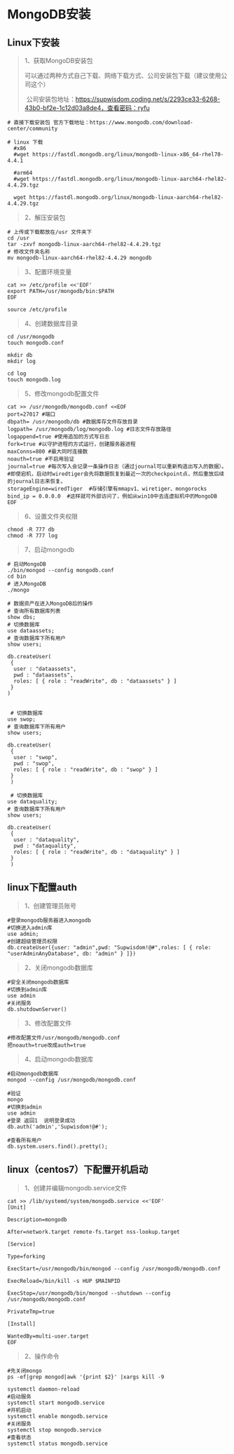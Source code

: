 # 	MongoDB安装

## Linux下安装

>1、获取MongoDB安装包
>
>​      可以通过两种方式自己下载、网络下载方式、公司安装包下载（建议使用公司这个）
>
>​     公司安装包地址：https://supwisdom.coding.net/s/2293ce33-6268-43b0-bf2e-1c12d03a8de4，查看密码：ryfu

```shell
# 直接下载安装包 官方下载地址：https://www.mongodb.com/download-center/community

# linux 下载
  #x86
  #wget https://fastdl.mongodb.org/linux/mongodb-linux-x86_64-rhel70-4.4.1
  
  #arm64
  #wget https://fastdl.mongodb.org/linux/mongodb-linux-aarch64-rhel82-4.4.29.tgz
  
  wget https://fastdl.mongodb.org/linux/mongodb-linux-aarch64-rhel82-4.4.29.tgz
```

> 2、解压安装包

```shell
# 上传或下载都放在/usr 文件夹下
cd /usr
tar -zxvf mongodb-linux-aarch64-rhel82-4.4.29.tgz
# 修改文件夹名称
mv mongodb-linux-aarch64-rhel82-4.4.29 mongodb

```

>3、配置环境变量

```shell
cat >> /etc/profile <<'EOF'
export PATH=/usr/mongodb/bin:$PATH
EOF

source /etc/profile
```

> 4、创建数据库目录

```shell
cd /usr/mongodb
touch mongodb.conf

mkdir db
mkdir log

cd log
touch mongodb.log
```

> 5、修改mongodb配置文件

```shell
cat >> /usr/mongodb/mongodb.conf <<EOF
port=27017 #端口
dbpath= /usr/mongodb/db #数据库存文件存放目录
logpath= /usr/mongodb/log/mongodb.log #日志文件存放路径
logappend=true #使用追加的方式写日志
fork=true #以守护进程的方式运行，创建服务器进程
maxConns=800 #最大同时连接数
noauth=true #不启用验证
journal=true #每次写入会记录一条操作日志（通过journal可以重新构造出写入的数据）。
#即使宕机，启动时wiredtiger会先将数据恢复到最近一次的checkpoint点，然后重放后续的journal日志来恢复。
storageEngine=wiredTiger  #存储引擎有mmapv1、wiretiger、mongorocks
bind_ip = 0.0.0.0  #这样就可外部访问了，例如从win10中去连虚拟机中的MongoDB
EOF
```

> 6、设置文件夹权限

```shell
chmod -R 777 db
chmod -R 777 log
```

> 7、启动mongodb

```shell
# 启动MongoDB
./bin/mongod --config mongodb.conf
cd bin
# 进入MongoDB
./mongo
```



```shell
# 数据资产在进入MongoDB后的操作
# 查询所有数据库列表
show dbs;
# 切换数据库
use dataassets;
# 查询数据库下所有用户
show users;

db.createUser(
 {
  user : "dataassets",
  pwd : "dataassets",
  roles: [ { role : "readWrite", db : "dataassets" } ]
 }
)

 
 # 切换数据库
use swop;
# 查询数据库下所有用户
show users;

db.createUser(
 {
  user : "swop",
  pwd : "swop",
  roles: [ { role : "readWrite", db : "swop" } ]
 }
 )
 
 # 切换数据库
use dataquality;
# 查询数据库下所有用户
show users;

db.createUser(
 {
  user : "dataquality",
  pwd : "dataquality",
  roles: [ { role : "readWrite", db : "dataquality" } ]
 }
 )
```
## linux下配置auth

> 1、创建管理员账号

```shell
#登录mongodb服务器进入mongodb
#切换进入admin库
use admin;
#创建超级管理员权限
db.createUser({user: "admin",pwd: "Supwisdom!@#",roles: [ { role: "userAdminAnyDatabase", db: "admin" } ]})
```

> 2、关闭mongodb数据库

```shell
#安全关闭mongodb数据库
#切换到admin库 
use admin
#关闭服务 
db.shutdownServer()
```

> 3、修改配置文件

```shell
#修改配置文件/usr/mongodb/mongodb.conf
把noauth=true改成auth=true
```

> 4、启动mongodb数据库

```shell
#启动mongodb数据库
mongod --config /usr/mongodb/mongodb.conf

#验证
mongo
#切换到admin
use admin
#登录 返回1  说明登录成功
db.auth('admin','Supwisdom!@#');

#查看所有用户
db.system.users.find().pretty();
```

## linux（centos7）下配置开机启动

> 1、创建并编辑mongodb.service文件

```shell
cat >> /lib/systemd/system/mongodb.service <<'EOF'
[Unit]
 
Description=mongodb
 
After=network.target remote-fs.target nss-lookup.target
 
[Service]
 
Type=forking
 
ExecStart=/usr/mongodb/bin/mongod --config /usr/mongodb/mongodb.conf
 
ExecReload=/bin/kill -s HUP $MAINPID
 
ExecStop=/usr/mongodb/bin/mongod --shutdown --config /usr/mongodb/mongodb.conf
 
PrivateTmp=true

[Install]
 
WantedBy=multi-user.target
EOF
```

> 2、操作命令

```shell
#先关闭mongo
ps -ef|grep mongod|awk '{print $2}' |xargs kill -9

systemctl daemon-reload
#启动服务
systemctl start mongodb.service
#开机启动
systemctl enable mongodb.service
#关闭服务
systemctl stop mongodb.service
#查看状态
systemctl status mongodb.service
```



